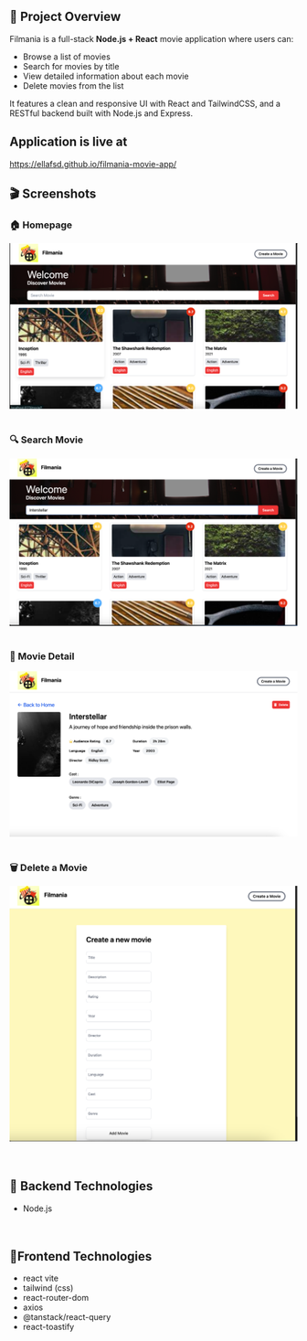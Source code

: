 ## 📌 Project Overview
Filmania is a full-stack **Node.js + React** movie application where users can:
- Browse a list of movies
- Search for movies by title
- View detailed information about each movie
- Delete movies from the list

It features a clean and responsive UI with React and TailwindCSS, and a RESTful backend built with Node.js and Express. <br />

## Application is live at
 https://ellafsd.github.io/filmania-movie-app/

## 🎬 Screenshots

### 🏠 Homepage
![Homepage](./public/screenShot1.png)    <br /><br />

### 🔍 Search Movie
![Search](./public/screenShot2.png)  <br /><br />  

### 📄 Movie Detail
![Movie Detail](./public/screenShot3.png)  <br /> <br /> 

### 🗑️ Delete a Movie
![Delete Movie](./public/screenShot4.png)  <br /><br /><br />  


## 🔧 Backend Technologies
- Node.js  <br /><br /><br />  

## 🔧Frontend Technologies
- react vite
- tailwind (css)
- react-router-dom
- axios
- @tanstack/react-query
- react-toastify
